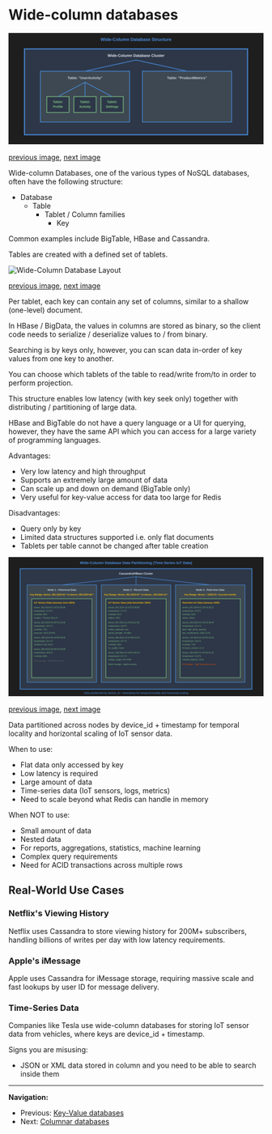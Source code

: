 # Wide-column databases

<a name="image1"></a>

![Wide-Column Database Structure](./images/wide-column-db-structure.svg)

[previous image](./key-value-dbs.md#image2), [next image](./wide-column-dbs.md#image2)

Wide-column Databases, one of the various types of NoSQL databases, often have the following structure:

- Database
    - Table
        - Tablet / Column families
            - Key

Common examples include BigTable, HBase and Cassandra.

Tables are created with a defined set of tablets.

<a name="image2"></a>

![Wide-Column Database Layout](./images/wide-column-db-layout.svg)

[previous image](./wide-column-dbs.md#image1), [next image](./wide-column-dbs.md#image3)

Per tablet, each key can contain any set of columns, similar to a shallow (one-level) document.

In HBase / BigData, the values in columns are stored as binary, so the client code needs to serialize / deserialize values to / from binary.

Searching is by keys only, however, you can scan data in-order of key values from one key to another.

You can choose which tablets of the table to read/write from/to in order to perform projection.

This structure enables low latency (with key seek only) together with distributing / partitioning of large data.

HBase and BigTable do not have a query language or a UI for querying, however, they have the same API which you can access for a large variety of programming languages.

Advantages:

- Very low latency and high throughput
- Supports an extremely large amount of data
- Can scale up and down on demand (BigTable only)
- Very useful for key-value access for data too large for Redis

Disadvantages:

- Query only by key
- Limited data structures supported i.e. only flat documents
- Tablets per table cannot be changed after table creation

<a name="image3"></a>

![Wide-Column Database Data Partitioning](./images/wide-column-partitioning.svg)

[previous image](./wide-column-dbs.md#image2), [next image](./columnar-dbs.md#image1)

Data partitioned across nodes by device_id + timestamp for temporal locality and horizontal scaling of IoT sensor data.

When to use:

- Flat data only accessed by key
- Low latency is required
- Large amount of data
- Time-series data (IoT sensors, logs, metrics)
- Need to scale beyond what Redis can handle in memory

When NOT to use:

- Small amount of data
- Nested data
- For reports, aggregations, statistics, machine learning
- Complex query requirements
- Need for ACID transactions across multiple rows

## Real-World Use Cases

### Netflix's Viewing History
Netflix uses Cassandra to store viewing history for 200M+ subscribers, handling billions of writes per day with low latency requirements.

### Apple's iMessage
Apple uses Cassandra for iMessage storage, requiring massive scale and fast lookups by user ID for message delivery.

### Time-Series Data
Companies like Tesla use wide-column databases for storing IoT sensor data from vehicles, where keys are device_id + timestamp.

Signs you are misusing:

- JSON or XML data stored in column and you need to be able to search inside them

---

**Navigation:**

- Previous: [Key-Value databases](./key-value-dbs.md)
- Next: [Columnar databases](./columnar-dbs.md)

